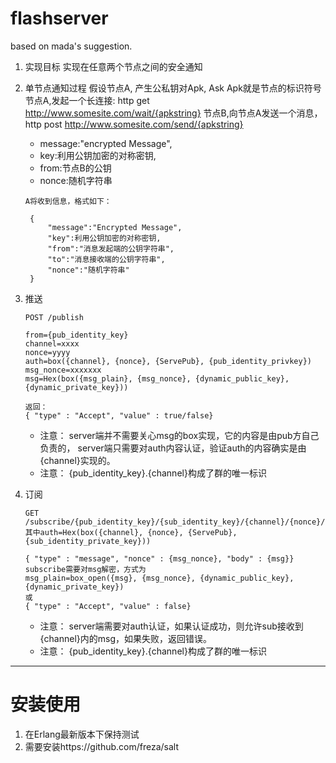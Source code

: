 flashserver
===========

based on mada's suggestion.


1. 实现目标
   实现在任意两个节点之间的安全通知

2. 单节点通知过程
   假设节点A, 产生公私钥对Apk, Ask
   Apk就是节点的标识符号
   节点A,发起一个长连接: http get http://www.somesite.com/wait/{apkstring}
   节点B,向节点A发送一个消息， http post http://www.somesite.com/send/{apkstring}

   * message:"encrypted Message",
   * key:利用公钥加密的对称密钥,
   * from:节点B的公钥
   * nonce:随机字符串

   ```
   A将收到信息，格式如下：

    {
        "message":"Encrypted Message",
        "key":利用公钥加密的对称密钥,
        "from":"消息发起端的公钥字符串",
        "to":"消息接收端的公钥字符串",
        "nonce":"随机字符串"
    }
   ```

3. 推送

   ```
   POST /publish

   from={pub_identity_key}
   channel=xxxx
   nonce=yyyy
   auth=box({channel}, {nonce}, {ServePub}, {pub_identity_privkey})
   msg_nonce=xxxxxxx
   msg=Hex(box({msg_plain}, {msg_nonce}, {dynamic_public_key}, {dynamic_private_key}))

   返回：
   { "type" : "Accept", "value" : true/false}
   ```

   * 注意： server端并不需要关心msg的box实现，它的内容是由pub方自己负责的， server端只需要对auth内容认证，验证auth的内容确实是由{channel}实现的。
   * 注意： {pub_identity_key}.{channel}构成了群的唯一标识

4. 订阅

   ```
   GET /subscribe/{pub_identity_key}/{sub_identity_key}/{channel}/{nonce}/{auth}
   其中auth=Hex(box({channel}, {nonce}, {ServePub}, {sub_identity_private_key}))

   { "type" : "message", "nonce" : {msg_nonce}, "body" : {msg}}
   subscribe需要对msg解密，方式为
   msg_plain=box_open({msg}, {msg_nonce}, {dynamic_public_key}, {dynamic_private_key})
   或
   { "type" : "Accept", "value" : false}

   ```

   * 注意： server端需要对auth认证，如果认证成功，则允许sub接收到{channel}内的msg，如果失败，返回错误。
   * 注意： {pub_identity_key}.{channel}构成了群的唯一标识

-------------------------------------------------------------------------

安装使用
========
1. 在Erlang最新版本下保持测试
2. 需要安装https://github.com/freza/salt

